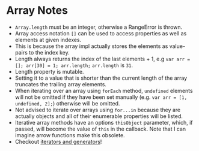 
# Array Notes

- `Array.length` must be an integer, otherwise a RangeError is thrown.
- Array access notation `[]` can be used to access properties as well as elements at given indexes.
- This is because the array impl actually stores the elements as value-pairs to the index key.
- Length always returns the index of the last elements + 1, e.g `var arr = []; arr[30] = 1; arr.length;` `arr.length` is `31`.
- Length property is mutable.
- Setting it to a value that is shorter than the current length of the array truncates the trailing array elements.
- When iterating over an array using `forEach` method, `undefined` elements will not be omitted if they have been set manually (e.g. `var arr = [1, undefined, 2];`) otherwise will be omitted.
- Not advised to iterate over arrays using `for...in` because they are actually objects and all of their enumerable properties will be listed.
- Iterative array methods have an options `thisObject` parameter, which, if passed, will become the value of `this` in the callback. Note that I can imagine arrow functions make this obsolete.
- Checkout [iterators and generators](https://developer.mozilla.org/en-US/docs/Web/JavaScript/Guide/Iterators_and_Generators)!
